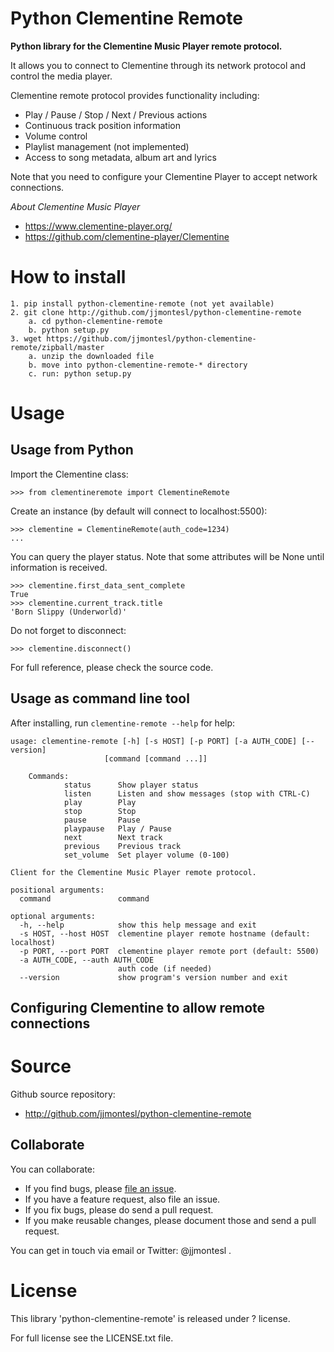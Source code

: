 Python Clementine Remote
========================

**Python library for the Clementine Music Player remote protocol.**

It allows you to connect to Clementine through its network protocol
and control the media player.

Clementine remote protocol provides functionality including:

* Play / Pause / Stop / Next / Previous actions
* Continuous track position information
* Volume control
* Playlist management (not implemented)
* Access to song metadata, album art and lyrics

Note that you need to configure your Clementine Player to accept network connections.

*About Clementine Music Player*

* https://www.clementine-player.org/
* https://github.com/clementine-player/Clementine



How to install
==============

    1. pip install python-clementine-remote (not yet available)
    2. git clone http://github.com/jjmontesl/python-clementine-remote
        a. cd python-clementine-remote
        b. python setup.py
    3. wget https://github.com/jjmontesl/python-clementine-remote/zipball/master
        a. unzip the downloaded file
        b. move into python-clementine-remote-* directory
        c. run: python setup.py


Usage
=====


Usage from Python
-----------------

Import the Clementine class:

    >>> from clementineremote import ClementineRemote

Create an instance (by default will connect to localhost:5500):

    >>> clementine = ClementineRemote(auth_code=1234)
    ...

You can query the player status. Note that some attributes will be None until
information is received.

    >>> clementine.first_data_sent_complete
    True
    >>> clementine.current_track.title
    'Born Slippy (Underworld)'

Do not forget to disconnect:

    >>> clementine.disconnect()


For full reference, please check the source code.


Usage as command line tool
--------------------------

After installing, run `clementine-remote --help` for help:

    usage: clementine-remote [-h] [-s HOST] [-p PORT] [-a AUTH_CODE] [--version]
                         [command [command ...]]

        Commands:
                status      Show player status
                listen      Listen and show messages (stop with CTRL-C)
                play        Play
                stop        Stop
                pause       Pause
                playpause   Play / Pause
                next        Next track
                previous    Previous track
                set_volume  Set player volume (0-100)

    Client for the Clementine Music Player remote protocol.

    positional arguments:
      command               command

    optional arguments:
      -h, --help            show this help message and exit
      -s HOST, --host HOST  clementine player remote hostname (default: localhost)
      -p PORT, --port PORT  clementine player remote port (default: 5500)
      -a AUTH_CODE, --auth AUTH_CODE
                            auth code (if needed)
      --version             show program's version number and exit



Configuring Clementine to allow remote connections
--------------------------------------------------

Source
======

Github source repository:

* http://github.com/jjmontesl/python-clementine-remote

Collaborate
-----------

You can collaborate:

* If you find bugs, please [file an issue](http://github.com/jjmontesl/python-clementine-remote/issues).
* If you have a feature request, also file an issue.
* If you fix bugs, please do send a pull request.
* If you make reusable changes, please document those and send a pull request.

You can get in touch via email or Twitter: @jjmontesl .


License
====================

This library 'python-clementine-remote' is released under ? license.

For full license see the LICENSE.txt file.

